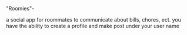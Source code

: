 
"Roomies"-

a social app for roommates to communicate about bills, chores, ect. 
you have the ability to create a profile and make post under your user name
